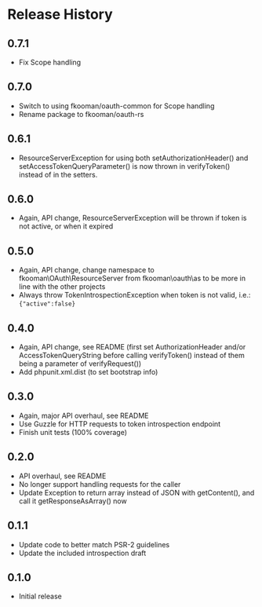 # Release History

## 0.7.1
* Fix Scope handling

## 0.7.0
* Switch to using fkooman/oauth-common for Scope handling
* Rename package to fkooman/oauth-rs

## 0.6.1
* ResourceServerException for using both setAuthorizationHeader() and 
  setAccessTokenQueryParameter() is now thrown in verifyToken() instead of in 
  the setters.

## 0.6.0
* Again, API change, ResourceServerException will be thrown if token is not
  active, or when it expired

## 0.5.0
* Again, API change, change namespace to fkooman\OAuth\ResourceServer from
  fkooman\oauth\as to be more in line with the other projects
* Always throw TokenIntrospectionException when token is not valid, i.e.:
  `{"active":false}`

## 0.4.0
* Again, API change, see README (first set AuthorizationHeader and/or 
  AccessTokenQueryString before calling verifyToken() instead of them being a 
  parameter of verifyRequest())
* Add phpunit.xml.dist (to set bootstrap info)

## 0.3.0
* Again, major API overhaul, see README
* Use Guzzle for HTTP requests to token introspection endpoint
* Finish unit tests (100% coverage)

## 0.2.0
* API overhaul, see README
* No longer support handling requests for the caller
* Update Exception to return array instead of JSON with getContent(), and call 
  it getResponseAsArray() now

## 0.1.1
* Update code to better match PSR-2 guidelines
* Update the included introspection draft

## 0.1.0
* Initial release
